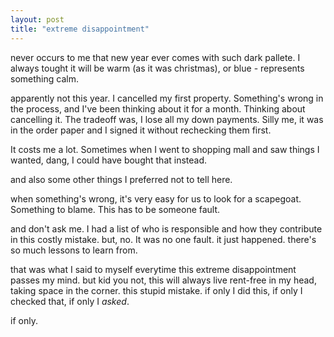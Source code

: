 ```yaml
---
layout: post
title: "extreme disappointment"
--- 
```


never occurs to me that new year ever comes with such dark pallete. I always tought it will be warm (as it was christmas), or blue - represents something calm.

apparently not this year. I cancelled my first property. Something's wrong in the process, and I've been thinking about it for a month. Thinking about cancelling it. The tradeoff was, I lose all my down payments. Silly me, it was in the order paper and I signed it without rechecking them first.

It costs me a lot. Sometimes when I went to shopping mall and saw things I wanted, dang, I could have bought that instead.

and also some other things I preferred not to tell here.

when something's wrong, it's very easy for us to look for a scapegoat. Something to blame. This has to be someone fault.

and don't ask me. I had a list of who is responsible and how they contribute in this costly mistake. but, no. It was no one fault. it just happened. there's so much lessons to learn from.

that was what I said to myself everytime this extreme disappointment passes my mind. but kid you not, this will always live rent-free in my head, taking space in the corner. this stupid mistake. if only I did this, if only I checked that, if only I _asked_.

if only. 